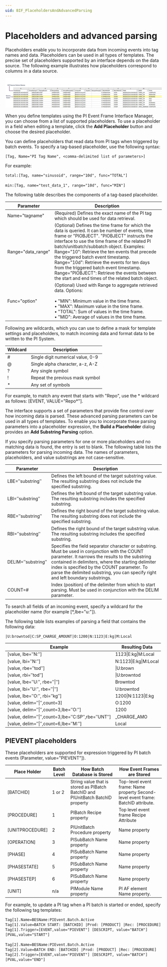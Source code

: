 ```yaml
---
uid: BIF_PlaceholdersAndAdvancedParsing
---
```


# Placeholders and advanced parsing

Placeholders enable you to incorporate data from incoming events into tag names and data. Placeholders can be used in all types of templates. The precise set of placeholders supported by an interface depends on the data source. The following example illustrates how placeholders correspond to columns in a data source.

![Placeholders and advanced parsing](../../images/placeholders-and-advanced-parsing-updated.png)

When you define templates using the PI Event Frame Interface Manager, you can choose from a list of supported placeholders. To use a placeholder in a field when editing a template, click the **Add Placeholder** button and choose the desired placeholder.

You can define placeholders that read data from PI tags when triggered by batch events. To specify a tag-based placeholder, use the following syntax:

```text
[Tag, Name="PI Tag Name", <comma-delimited list of parameters>]
```

For example:

```text
total:[Tag, name="sinusoid", range="10d", func="TOTAL"]

min:[Tag, name="test_data_1", range="10d", func="MIN"]
```

The following table describes the components of a tag-based placeholder.

| Parameter | Description |
| --------- | ----------- |
| Name="tagname" | (Required) Defines the exact name of the PI tag which should be used for data retrieval. |
| Range="data_range" | (Optional) Defines the time frame for which the data is queried. It can be number of events, time frame or "PIOBJECT". "PIOBJECT" instructs the interface to use the time frame of the related PI batch/unitbatch/subbatch object. Examples: Range="10": Retrieve the ten events that precede the triggered batch event timestamp. Range="10d": Retrieve the events for ten days from the triggered batch event timestamp. Range="PIOBJECT": Retrieve the events between the start and end times of the related batch object.
| Func="option" | (Optional) Used with Range to aggregate retrieved data. Options:<br><br>&bull; "MIN": Minimum value in the time frame.<br>&bull; "MAX": Maximum value in the time frame.<br>&bull; "TOTAL": Sum of values in the time frame.<br>&bull; "MID": Average of values in the time frame. |

Following are wildcards, which you can use to define a mask for template settings and placeholders, to match incoming data and format data to be written to the PI System. 

| Wildcard | Description |
| -------- | ----------- |
| # | Single digit numerical value, 0-9 |
| @ | Single alpha character, a-z, A-Z |
| ? | Any single symbol |
| ! | Repeat the previous mask symbol |
| * | Any set of symbols |

For example, to match any event that starts with "Repo", use the * wildcard as follows: [EVENT, VALUE="Repo*"]. 

The interface supports a set of parameters that provide fine control over how incoming data is parsed. These advanced parsing parameters can be used in all types of templates. To enable you to incorporate these parsing parameters into a placeholder expression, the **Build a Placeholder** dialog provides an **Add Substring Parsing** option.

If you specify parsing parameters for one or more placeholders and no matching data is found, the entry is set to blank. The following table lists the parameters for parsing incoming data. The names of parameters, placeholders, and value substrings are not case-sensitive.

| Parameter | Description |
| --------- | ----------- |
| LBE=ʺsubstringʺ | Defines the left bound of the target substring value. The resulting substring does not include the specified substring. |
| LBI=ʺsubstringʺ |Defines the left bound of the target substring value. The resulting substring includes the specified substring. |
| RBE=ʺsubstringʺ | Defines the right bound of the target substring value. The resulting substring does not include the specified substring. |
| RBI=ʺsubstringʺ | Defines the right bound of the target substring value. The resulting substring includes the specified substring. |
| DELIM=ʺsubstringʺ | Specifies the field separator character or substring. Must be used in conjunction with the COUNT parameter. It narrows the results to the substring contained in delimiters, where the starting delimiter index is specified by the COUNT parameter. To parse the delimited substring, you can specify right and left boundary substrings. |
| COUNT=# | Index (position) of the delimiter from which to start parsing. Must be used in conjunction with the DELIM parameter. |

To search all fields of an incoming event, specify a wildcard for the placeholder name (for example [*,lbe="u:"]).

The following table lists examples of parsing a field that contains the following data:

```text
|U:browntod|C:SP_CHARGE_AMOUNT|O:1200|N:1123|E:kg|M:Local
```

| Example | Resulting Data |
| ------- | -------------- |
| [value, lbe=ʺN:ʺ] | 1123&#124;E:kg&#124;M:Local |
| [value, lbi=ʺN:ʺ] | N:1123&#124;E:kg&#124;M:Local
| [value, rbe=ʺtodʺ] | &#124;U:brown |
| [value, rbi=ʺtodʺ] | &#124;U:browntod |
| [value, lbe=ʺU:ʺ, rbe=ʺ&#124;ʺ] | Browntod |
| [value, lbi=ʺU:ʺ, rbe=ʺ&#124;ʺ] | U:browntod |
| [value, lbe=ʺO:ʺ, rbi=ʺkgʺ] | 1200&#124;N:1123&#124;E:kg |
| [value, delim=ʺ&#124;ʺ,count=3] | O:1200 |
| [value, delim=ʺ&#124;ʺ,count=3,lbe=ʺO:ʺ] | 1200 |
| [value, delim=ʺ&#124;ʺ,count=3,lbe=ʺC:SPʺ,rbe=ʺUNTʺ] | _CHARGE_AMO |
| [value, delim=ʺ&#124;ʺ,count=6,lbe=ʺM:ʺ] | Local |

## PIEVENT placeholders

These placeholders are supported for expression triggered by PI batch events (Parameter, value="PIEVENT"]).

| Place Holder | Batch Level | How Batch Database is Stored | How Event Frames are Stored |
|--|--|--|--|
| [BATCHID] | 1 or 2 | String value that is stored as PIBatch BatchID and PIUnitBatch BatchID property | Top-level event frame: Name property Second-level event frame: BatchID attribute. |
| [PROCEDURE] | 1 | PIBatch Recipe property | Top level event frame Recipe Attribute |
| [UNITPROCEDURE] | 2 | PIUnitBatch Procedure property | Name property |
| [OPERATION] | 3 | PISubBatch Name property | Name property |
| [PHASE] | 4 | PISubBatch Name property | Name property |
| [PHASESTATE] | 5 | PISubBatch Name property | Name property |
| [PHASESTEP] | 6 | PISubBatch Name property | Name property |
| [UNIT] | n/a | PIModule Name property | PI AF element Name property. |

For example, to update a PI tag when a PI batch is started or ended, specify the following tag templates:

```text
Tag[1].Name=BESName:PIEvent.Batch.Active 
Tag[1].Value=BATCH START: [BATCHID] |Prod: [PRODUCT] |Rec: [PROCEDURE] 
Tag[1].Trigger=[EVENT,value="PIEVENT"] [DESCRIPT, value="BATCH"] [PVAL,value="START"]

Tag[2].Name=BESName:PIEvent.Batch.Active 
Tag[2].Value=BATCH END: [BATCHID] |Prod: [PRODUCT] |Rec: [PROCEDURE] 
Tag[2].Trigger=[EVENT,value="PIEVENT"] [DESCRIPT, value="BATCH"] [PVAL,value="END"]
```
